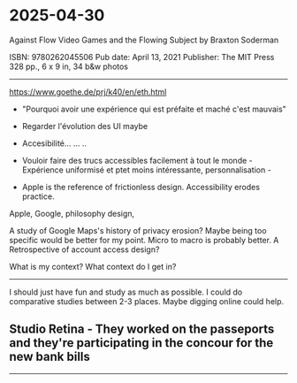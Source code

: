 # 2025-04-30


Against Flow
Video Games and the Flowing Subject
by Braxton Soderman

ISBN: 9780262045506
Pub date: April 13, 2021
Publisher: The MIT Press
328 pp., 6 x 9 in, 34 b&w photos

---

https://www.goethe.de/prj/k40/en/eth.html

- "Pourquoi avoir une expérience qui est préfaite et maché c'est mauvais" 
-  Regarder l'évolution des UI maybe

- Accesibilité... ... .. 

- Vouloir faire des trucs accessibles facilement à tout le monde - Expérience uniformisé et ptet moins intéressante, personnalisation - 

- Apple is the reference of frictionless design. Accessibility erodes practice.

Apple, Google, philosophy design, 

A study of Google Maps's history of privacy erosion? Maybe being too specific would be better for my point. Micro to macro is probably better. 
A Retrospective of account access design?

What is my context? What context do I get in?

----------
 
 I should just have fun and study as much as possible. I could do comparative studies between 2-3 places. Maybe digging online could help.

Studio Retina - They worked on the passeports and they're participating in the concour for the new bank bills
---

---




